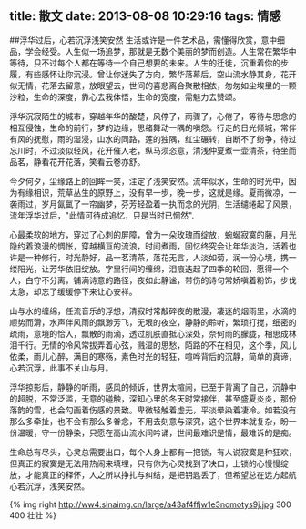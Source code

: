 title: 散文
date: 2013-08-08 10:29:16
tags: 情感 
---
##浮华过后，心若沉浮浅笑安然
生活或许是一件艺术品，需懂得欣赏，意中细品，学会经受。<!--more-->人生似一场追梦，那就是无数个美丽的梦而创造。人生常在繁华中等待，只不过每个人都在等待一个自己想要的未来。人生的迁徙，沉重着你的步履，有些感怀让你沉浸。曾让你迷失了方向，繁华落幕后，空山流水静其身，花开似无情，花落去留意，放眼望去，世间的喜悲离合聚散相依，匆匆如尘埃里的一颗沙粒，生命的深度，靠心去我体悟，生命的宽度，需魅力去赞颂。

浮华沉寂陌生的城市，穿越年华的酸楚，风停了，雨骤了，心倦了，等待与思念的相互侵蚀，生命的前行，梦的边缘，思绪舞动一隅的嗔怨。行走的日光倾城，常伴有风的抚慰，雨的湿浸，山水的同路，莲的独隅，红尘碾转，自断不了纷争，待过忘川时，不过淡似轻风，花开催人老，纵马须恣意，清浅仲夏煮一壶清茶，待坐而品茗，静看花开花落，笑看云卷亦舒。

今夕何夕，尘缘路上的回眸一笑，注定了浅笑安然。流年似水，生命的时光中，因为有缘相识，荒草丛生的原野上，没有早一步，晚一步，这就是缘。夏雨微凉，一袭雨过，岁月氤氲了一帘幽梦，芬芳轻盈着一执而念的光阴，生活缱绻起了风景，流年浮华过后，"此情可待成追忆，只是当时已惘然".

心最柔软的地方，穿过了心刺的屏障，曾为一朵玫瑰而绽放，蜿蜒寂寞的藤，月光隐约着浪漫的惆怅，穿越横亘的流浪，时间煮雨，回忆终究会让年华淡泊，活着也许是一种修行，时光静好，品一茗清茶，落花无言，人淡如菊，润一份心境，携一缕阳光，让芳华依旧绽放。字里行间的缠绵，泪痕迭起了四季的轮回，愿得一个人，白守不分离，铺满诗意的路径，夜如此静谧，带伤的诗句常娇嗔着粉饰，步伐太急，却忘了缓缓停下来让心安祥。

山与水的缠绵，任流音乐的浮想，清寂时常敲碎夜的散漫，凄迷的烟雨里，水滴的顺势而滑，水声伴风雨的飘渺芳飞，无垠的夜空，静静的聆听，繁琐打搅，细密的疏雨，意境的恰入，飘散的雨滴，透过肌肤直抵心深处，奈何雨的朦胧，相思成林泪千行。无情的冷风常拔弄着心弦，溅湿的思愁，陌路的不在相见，这个季，风儿依柔，雨儿心醉，满目的寒殇，素色时光的轻狂，喧哗背后的沉静，简单的真谛，心若沉浮，此事不关山与月。

浮华掠影后，静静的听雨，感风的倾诉，世界太喧闹，已至于背离了自己，沉静中的超脱，不常泛滥，无意的碰触，深知心里的冬天时常接伴，甚至盛夏炎炎，那份落韵的雪，也会勾画着伤感的景致。卑微轻触着虚无，平淡晕染着凄冷。如若没有那么多牵扯，也不会有那么多眷念，不用去刻意与深究，这个世界本就复杂，盼一份温暖，守一份静染，只愿在高山流水间吟诵，世间最难识是情，最难诉的是痴。

生命总有尽头，心灵总需要出口，每个人身上都有一把锁，有人说寂寞是种狂欢，但真正的寂寞是无法用热闹来填埋，只有你为心灵找到了决口，上锁的心慢慢绽放，才能真正的释怀，人之所以挣扎与纠结，是把钥匙丢了，但希望总在远方起航心若沉浮，浅笑安然。


<!-- ![](http://ww4.sinaimg.cn/large/a43af4ffjw1e3nomotys9j.jpg)-->
<!-- {% img http://placekitten.com/890/280 %}-->
{% img right http://ww4.sinaimg.cn/large/a43af4ffjw1e3nomotys9j.jpg 300 400 壮壮 %}
<!-- {% img right http://placekitten.com/300/500 150 250 Place Kitten #3 %}
{% img right http://placekitten.com/300/500 150 250 'Place Kitten #4' 'An image of a very cute kitten' %} -->


